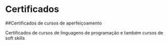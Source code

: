 # Certificados
##Certificados de cursos de aperfeiçoamento

Certificados de cursos de linguagens de programação e também cursos de soft skills
